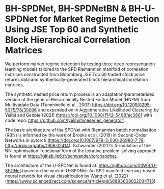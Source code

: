 # BH-SPDNet, BH-SPDNetBN \& BH-U-SPDNet for Market Regime Detection Using JSE Top 60 and Synthetic Block Hierarchical Correlation Matrices 
We perform market regime detection by testing three deep representation learning models tailored to the SPD Riemannian manifold of correlation matrices constructed from Bloomberg JSE Top 60 traded stock price returns data and synthetically-generated block hierarchical correlation matrices.

The synthetic nested price return process is an adaptation/parameterised version of the general Hierarchically Nested Factor Model (HNFM)  from Multivariate Data (Tumminello et al., 2007) https://doi.org/10.1209/0295-5075/78/30006 and expanded on in Agglomerative Likelihood Clustering by Yelibi and Gebbie (2021) (https://doi.org/10.1088/1742-5468/ac3661 with code repo: https://github.com/lyelibi/timeseries_generator).

The basic architecture of the SPDNet with Riemannian batch normalisation (RBN) is informed by the work of Brooks et al. (2019) in Second-Order Networks in pytorch (https://doi.org/10.1007/978-3-030-26980-7_78; http://arxiv.org/abs/1909.02414). Schwander (2021)'s formulation of the NN-optimisation-functional form of the iterative problem-solving approach is found at https://gitlab.lip6.fr/schwander/torchspdnet. 

The architecture of the U-SPDNet is found at: https://github.com/GitWR/U-SPDNet based on the work in U-SPDNet: An SPD manifold learning-based neural network for visual classification by Wang et al. (2022) (https://www.sciencedirect.com/science/article/pii/S0893608022004713).
